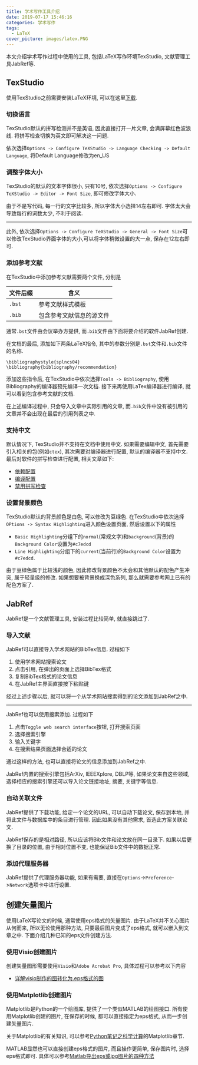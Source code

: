 ```yaml
---
title: 学术写作工具介绍
date: 2019-07-17 15:46:16
categories: 学术写作
tags:
  - LaTeX
cover_picture: images/latex.PNG
---
```




本文介绍学术写作过程中使用的工具, 包括LaTeX写作环境TexStudio, 文献管理工具JabRef等.



TexStudio
---------------

使用TexStudio之前需要安装LaTeX环境, 可以在这里[下载](https://miktex.org/download). 


### 切换语言

TexStudio默认的拼写检测并不是英语, 因此直接打开一片文章, 会满屏幕红色波浪线. 将拼写检查切换为英文即可解决这一问题.

依次选择`Options -> Configure TeXStudio -> Language Checking -> Default Language`, 将Default Language修改为en_US


### 调整字体大小

TexStudio的默认的文本字体很小, 只有10号, 依次选择`Options -> Configure TeXStudio -> Editor -> Font Size`, 即可修改字体大小. 

由于不是写代码, 每一行的文字比较多, 所以字体大小选择14左右即可. 字体太大会导致每行的词数太少, 不利于阅读.

--- 

此外, 依次选择`Options -> Configure TeXStudio -> General -> Font Size`可以修改TexStudio界面字体的大小,可以将字体稍微设置的大一点, 保存在12左右即可.


### 添加参考文献

在TexStudio中添加参考文献需要两个文件, 分别是

文件后缀  | 含义
----------|--------------------------
`.bst`    | 参考文献样式模板
`.bib`    | 包含参考文献信息的源文件

通常`.bst`文件由会议举办方提供, 而`.bib`文件由下面将要介绍的软件JabRef创建.

在文档的最后, 添加如下两条LaTeX指令, 其中的参数分别是`.bst`文件和`.bib`文件的名称.  

```
\bibliographystyle{splncs04}
\bibliography{bibliography/recommendation}
```

添加这些指令后, 在TexStudio中依次选择`Tools -> Bibliography`, 使用Bibliography的编译器预先编译一次文档. 接下来再使用LaTex编译器进行编译, 就可以看到包含参考文献的文档.

在上述编译过程中, 只会导入文章中实际引用的文章, 而`.bib`文件中没有被引用的文章并不会出现在最后的引用列表之中.


### 支持中文

默认情况下, TexStudio并不支持在文档中使用中文. 如果需要编辑中文, 首先需要引入相关的包(例如`ctex`), 其次需要对编译器进行配置, 默认的编译器不支持中文. 最后对软件的拼写检查进行配置, 相关文章如下:

- [依赖配置](https://blog.csdn.net/meiqi0538/article/details/82887300)
- [编译配置](https://jingyan.baidu.com/article/0f5fb099360d176d8234ea45.html)
- [禁用拼写检查](https://blog.csdn.net/weixin_39278265/article/details/87931348)


### 设置背景颜色

TexStudio默认的背景颜色是白色, 可以修改为豆绿色. 在TexStudio中依次选择`OPtions -> Syntax Highlighting`进入颜色设置页面,  然后设置以下的属性

- `Basic Highlighting`分组下的`normal`(常规文字)和`background`(背景)的`Background Color`设置为`#c7edcd`
- `Line Highlighting`分组下的`current`(当前行)的`Background Color`设置为`#c7edcd`.

由于豆绿色属于比较浅的颜色, 因此修改背景颜色不太会和其他默认的配色产生冲突, 属于轻量级的修改. 如果想要被背景换成深色系列, 那么就需要参考网上已有的配色方案了.


JabRef
-------------

JabRef是一个文献管理工具, 安装过程比较简单, 就直接跳过了. 


### 导入文献

JabRef可以直接导入学术网站的BibTex信息. 过程如下

1. 使用学术网站搜索论文
2. 点击引用, 在弹出的页面上选择BibTex格式
3. 复制BibTex格式的论文信息
4. 在JabRef主界面直接按下粘贴键

经过上述步骤以后, 就可以将一个从学术网站搜索得到的论文添加到JabRef之中.

-----------------

JabRef也可以使用搜索添加. 过程如下

1. 点击`Toggle web search interface`按钮, 打开搜索页面
2. 选择搜索引擎
3. 输入关键字
4. 在搜索结果页面选择合适的论文

通过这样的方法, 也可以直接将论文的信息添加到JabRef之中.

JabRef内置的搜索引擎包括ArXiv, IEEEXplore, DBLP等, 如果论文来自这些领域, 选择相应的搜索引擎还可以导入论文链接地址, 摘要, 关键字等信息.



### 自动关联文件

JabRef提供了下载功能, 给定一个论文的URL, 可以自动下载论文, 保存到本地, 并将此文件与数据库中的条目进行管理. 因此如果没有其他需求, 首选此方案关联论文.

JabRef保存的是相对路径, 所以应该将Bib文件和论文放在同一目录下. 如果以后更换了目录的位置, 由于相对位置不变, 也能保证Bib文件中的数据正常.


### 添加代理服务器

JabRef提供了代理服务器功能, 如果有需要, 直接在`Options`->`Preference`->`Network`选项卡中进行设置.



创建矢量图片
-------------

使用LaTeX写论文的时候, 通常使用eps格式的矢量图片. 由于LaTeX并不关心图片从何而来, 所以无论使用那种方法, 只要最后图片变成了eps格式, 就可以嵌入到文章之中. 下面介绍几种已知的eps文件创建方法.

### 使用Visio创建图片

创建矢量图形需要使用`Visio`和`Adobe Acrobat Pro`, 具体过程可以参考以下内容

- [详解visio制作的图转化为.eps格式的图](https://blog.csdn.net/Jiajikang_jjk/article/details/80248704)

### 使用Matplotlib创建图片

Matplotlib是Python的一个绘图库, 提供了一个类似MATLAB的绘图接口. 所有使用Matplotlib创建的图片, 在保存的时候, 都可以直接指定为eps格式, 从而一步创建矢量图片.

关于Matplotlib的有关知识, 可以参考[Python笔记之科学计算](https://lizec.top/2019/01/02/Python%E7%AC%94%E8%AE%B0%E4%B9%8B%E7%A7%91%E5%AD%A6%E8%AE%A1%E7%AE%97/#%E4%BF%9D%E5%AD%98%E5%9B%BE%E8%A1%A8)的Matplotlib章节.

MATLAB显然也可以直接创建eps格式的图片, 而且操作更简单, 保存图片时, 选择eps格式即可. 具体可以参考[Matlab导出eps或jpg图片的四种方法](https://blog.csdn.net/sinat_20265495/article/details/54426532)

